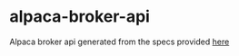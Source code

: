 # alpaca-broker-api

Alpaca broker api generated from the specs provided [here](https://github.com/alpacahq/bkdocs)
